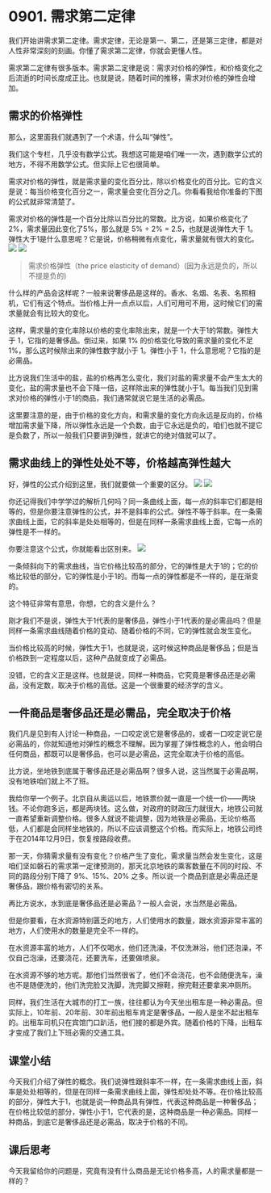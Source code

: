 # 0901. 需求第二定律
我们开始讲需求第二定律。需求定律，无论是第一、第二，还是第三定律，都是对人性非常深刻的刻画。你懂了需求第二定律，你就会更懂人性。

需求第二定律有很多版本。需求第二定律是说：需求对价格的弹性，和价格变化之后流逝的时间长度成正比。也就是说，随着时间的推移，需求对价格的弹性会增加。
## 需求的价格弹性
那么，这里面我们就遇到了一个术语，什么叫“弹性”。

我们这个专栏，几乎没有数学公式。我想这可能是咱们唯一一次，遇到数学公式的地方，不得不用数学公式。但实际上它也很简单。

需求对价格的弹性，就是需求量的变化百分比，除以价格变化的百分比。它的含义是说：每当价格变化百分之一，需求量会变化百分之几。你看看我给你准备的下图的公式就非常清楚了。

需求对价格的弹性是一个百分比除以百分比的常数。比方说，如果价格变化了2%，需求量因此变化了5%，那么就是 5% ÷ 2% = 2.5，也就是说弹性大于 1。弹性大于1是什么意思呢？它是说，价格稍微有点变化，需求量就有很大的变化。
![](https://raw.githubusercontent.com/dalong0514/selfstudy/master/图片链接库/薛兆丰/价格弹性1.jpg)
![](https://raw.githubusercontent.com/dalong0514/selfstudy/master/图片链接库/薛兆丰/价格弹性2.jpg)

> 需求价格弹性（the price elasticity of demand）(因为永远是负的，所以不提是负的)

什么样的产品会这样呢？一般来说奢侈品是这样的。香水、名烟、名表、名照相机，它们有这个特点。当价格上升一点点以后，人们可用可不用，这时候它们的需求量就会有比较大的变化。

这样，需求量的变化率除以价格的变化率除出来，就是一个大于1的常数。弹性大于 1，它指的是奢侈品。倒过来，如果 1% 的价格变化导致的需求量的变化不足 1%，那么这时候除出来的弹性数字就小于 1。弹性小于 1，什么意思呢？它指的是必需品。

比方说我们生活中的盐，盐的价格再怎么变化，我们对盐的需求量不会产生太大的变化，盐的需求量也不会下降一倍，这样除出来的弹性就小于1。每当我们见到需求对价格的弹性小于1的商品，我们通常就说它是生活的必需品。

这里要注意的是，由于价格的变化方向，和需求量的变化方向永远是反向的，价格增加需求量下降，所以弹性永远是一个负数，由于它永远是负的，咱们也就不提它是负数了，所以一般我们只要讲到弹性，就讲它的绝对值就可以了。
## 需求曲线上的弹性处处不等，价格越高弹性越大
好，弹性的公式介绍到这里，我们就要做一个重要的区分。
![](https://raw.githubusercontent.com/dalong0514/selfstudy/master/图片链接库/薛兆丰/价格弹性3.jpg)
![](https://raw.githubusercontent.com/dalong0514/selfstudy/master/图片链接库/薛兆丰/价格弹性4.jpg)

你还记得我们中学学过的解析几何吗？同一条曲线上面，每一点的斜率它们都是相等的，但是你要注意弹性的公式，并不是斜率的公式。弹性不等于斜率。在一条需求曲线上面，它的斜率是处处相等的，但是在同样一条需求曲线上面，它每一点的弹性是不一样的。

你要注意这个公式，你就能看出区别来。
![](https://raw.githubusercontent.com/dalong0514/selfstudy/master/图片链接库/薛兆丰/价格弹性5.jpg)

一条倾斜向下的需求曲线，当它价格比较高的部分，它的弹性是大于1的；它的价格比较低的部分，它的弹性是小于1的。而每一点的弹性都是不一样的，是在渐变的。

这个特征非常有意思，你想，它的含义是什么？

刚才我们不是说，弹性大于1代表的是奢侈品，弹性小于1代表的是必需品吗？但是同样一条需求曲线随着价格的变动、随着价格的不同，它的弹性就会发生变化。

当价格比较高的时候，弹性大于1，也就是说，这时候这种商品是奢侈品；但是当价格跌到一定程度以后，这种产品就变成了必需品。

没错，它的含义正是这样。也就是说，同样一种商品，它究竟是奢侈品还是必需品，没有定数，取决于价格的高低。这是一个很重要的经济学的含义。
## 一件商品是奢侈品还是必需品，完全取决于价格
我们凡是见到有人讨论一种商品，一口咬定说它是奢侈品的，或者一口咬定说它是必需品的，你就知道他对弹性的概念不理解。因为掌握了弹性概念的人，他会明白任何商品，都既可以是奢侈品，也可以是必需品，这完全取决于价格的高低。

比方说，坐地铁到底属于奢侈品还是必需品啊？很多人说，这当然属于必需品啊，没有地铁咱们就上不了班。

我给你举一个例子。北京自从奥运以后，地铁票价就一直是一个统一价——两块钱。不论你跑多远，都是两块钱。这么做，对政府的财政压力就很大，地铁公司就一直希望重新调整价格。很多人就说不能调整，因为地铁是必需品，无论价格高低，人们都是会同样坐地铁的，所以不应该调整这个价格。而实际上，地铁公司终于在2014年12月9日，恢复按路段收费。

那一天，你猜需求量有没有变化？价格产生了变化，需求量当然会发生变化，这是咱们坚如磐石的需求第一定律预测的，那天北京地铁的乘客数量在不同的时段、不同的路段分别下降了 9%、15%、20% 之多。所以说一个商品到底是必需品还是奢侈品，跟价格有密切的关系。

再比方说水，水到底是奢侈品还是必需品？一般人会说，水当然是必需品。

但是你要看，在水资源特别匮乏的地方，人们使用水的数量，跟水资源非常丰富的地方，人们使用水的数量是完全不一样的。

在水资源丰富的地方，人们不仅喝水，他们还洗澡，不仅洗淋浴，他们还泡澡，不仅自己泡澡，还要浇花，还要洗车，还要做喷泉。

在水资源不够的地方呢。那他们当然很省了，他们不会浇花，也不会随便洗车，澡也不是随便洗的，他们洗完脸又洗脚，洗完脚又擦鞋，擦完鞋还要拿来冲厕所。

同样，我们生活在大城市的打工一族，往往都认为今天坐出租车是一种必需品。但实际上，10年前、20年前、30年前出租车肯定是奢侈品，一般人是坐不起出租车的。出租车司机只在宾馆门口趴活，他们接的都是外宾。随着价格的下降，出租车才变成了我们上下班必需的交通工具。
## 课堂小结
今天我们介绍了弹性的概念。我们说弹性跟斜率不一样，在一条需求曲线上面，斜率是处处相等的，但是在同样一条需求曲线上面，弹性却处处不等。在价格比较高的部分，弹性大于1，也就是说一种商品具有弹性，代表这种商品是一种奢侈品；在价格比较低的部分，弹性小于1，它代表的是，这种商品是一种必需品。同样一种商品，到底它是奢侈品还是必需品，取决于价格的不同。
## 课后思考
今天我留给你的问题是，究竟有没有什么商品是无论价格多高，人的需求量都是一样的？